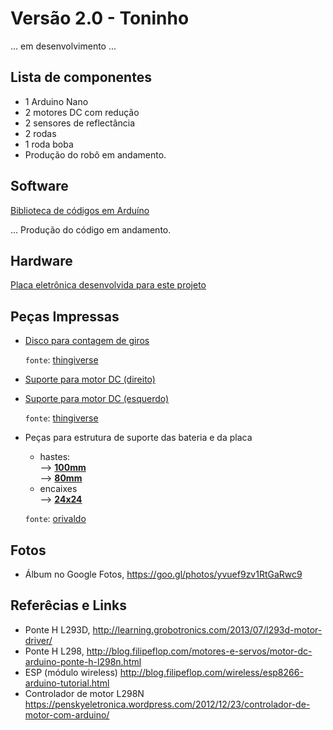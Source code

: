 
# Versão 2.0 - Toninho

... em desenvolvimento ... 

## Lista de componentes

* 1 Arduino Nano
* 2 motores DC com redução 
* 2 sensores de reflectância
* 2 rodas 
* 1 roda boba 
* Produção do robô em andamento.

## Software

[Biblioteca de códigos em Arduíno](https://github.com/orivaldosantana/GPRo/tree/master/URA/biblioteca_arduino/libURA)

... Produção do código em andamento.

## Hardware 
[Placa eletrônica desenvolvida para este projeto](https://github.com/mpsdantas/EducaIno)

## Peças Impressas 
* [Disco para contagem de giros](Pecas_3D_STLs/contadorDeGiros/tachoDiscSmall.stl) 

    `fonte`: [thingiverse](http://www.thingiverse.com/thing:1460059)


* [Suporte para motor DC (direito) ](Pecas_3D_STLs/suporteMotorDireito/motorMountMirrored.stl) 

* [Suporte para motor DC (esquerdo) ](Pecas_3D_STLs/suporteMotorEsquerdo/motorMount.stl)

   `fonte`: [thingiverse](http://www.thingiverse.com/thing:1473508)

* Peças para estrutura de suporte das bateria e da placa   
    - hastes:  
       --> [**100mm**](Pecas_3D_STLs/hastes/haste_100mm/hastes_inferiores_superiores.stl)  
       --> [**80mm**](Pecas_3D_STLs/hastes/haste_80mm/haste_lateral_horizontais.stl)  
    - encaixes  
        --> [**24x24**](Pecas_3D_STLs/Encaixe/encaixe_24_24.stl)
              
    `fonte`: [orivaldo](https://github.com/orivaldosantana/EstruturaURA/tree/master/stls/robo_rodas_maior) 

## Fotos 
* Álbum no Google Fotos, https://goo.gl/photos/yvuef9zv1RtGaRwc9

## Referêcias e Links 
* Ponte H L293D, http://learning.grobotronics.com/2013/07/l293d-motor-driver/  
* Ponte H L298, http://blog.filipeflop.com/motores-e-servos/motor-dc-arduino-ponte-h-l298n.html
* ESP (módulo wireless) http://blog.filipeflop.com/wireless/esp8266-arduino-tutorial.html 
* Controlador de motor L298N https://penskyeletronica.wordpress.com/2012/12/23/controlador-de-motor-com-arduino/

